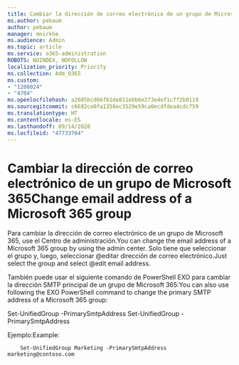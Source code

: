 ```yaml
---
title: Cambiar la dirección de correo electrónico de un grupo de Microsoft 365
ms.author: pebaum
author: pebaum
manager: mnirkhe
ms.audience: Admin
ms.topic: article
ms.service: o365-administration
ROBOTS: NOINDEX, NOFOLLOW
localization_priority: Priority
ms.collection: Adm_O365
ms.custom:
- "1200024"
- "4704"
ms.openlocfilehash: a2605bcd66f61de811ebb6e273e4ef1cff2b0119
ms.sourcegitcommit: c6692ce0fa1358ec3529e59ca0ecdfdea4cdc759
ms.translationtype: HT
ms.contentlocale: es-ES
ms.lasthandoff: 09/14/2020
ms.locfileid: "47733704"
---
```

# <a name="change-email-address-of-a-microsoft-365-group"></a><span data-ttu-id="022ba-102">Cambiar la dirección de correo electrónico de un grupo de Microsoft 365</span><span class="sxs-lookup"><span data-stu-id="022ba-102">Change email address of a Microsoft 365 group</span></span>

<span data-ttu-id="022ba-103">Para cambiar la dirección de correo electrónico de un grupo de Microsoft 365, use el Centro de administración.</span><span class="sxs-lookup"><span data-stu-id="022ba-103">You can change the email address of a Microsoft 365 group by using the admin center.</span></span> <span data-ttu-id="022ba-104">Solo tiene que seleccionar el grupo y, luego, seleccionar @editar dirección de correo electrónico.</span><span class="sxs-lookup"><span data-stu-id="022ba-104">Just select the group and select @edit email address.</span></span>

<span data-ttu-id="022ba-105">También puede usar el siguiente comando de PowerShell EXO para cambiar la dirección SMTP principal de un grupo de Microsoft 365:</span><span class="sxs-lookup"><span data-stu-id="022ba-105">You can also use following the EXO PowerShell command to change the primary SMTP address of a Microsoft 365 group:</span></span>

<span data-ttu-id="022ba-106">Set-UnifiedGroup <Group Name>-PrimarySmtpAddress <new SMTP Address></span><span class="sxs-lookup"><span data-stu-id="022ba-106">Set-UnifiedGroup <Group Name> -PrimarySmtpAddress <new SMTP Address></span></span>

<span data-ttu-id="022ba-107">Ejemplo:</span><span class="sxs-lookup"><span data-stu-id="022ba-107">Example:</span></span>

```
    Set-UnifiedGroup Marketing -PrimarySmtpAddress marketing@contoso.com
```
